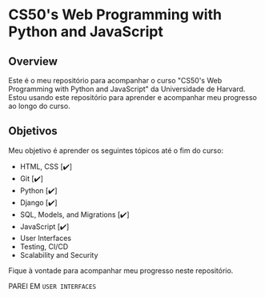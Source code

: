 # CS50's Web Programming with Python and JavaScript

## Overview
Este é o meu repositório para acompanhar o curso "CS50's Web Programming with Python and JavaScript" da Universidade de Harvard. Estou usando este repositório para aprender e acompanhar meu progresso ao longo do curso.
  
## Objetivos
Meu objetivo é aprender os seguintes tópicos até o fim do curso:
- HTML, CSS [✔️]
- Git [✔️]
- Python [✔️]
- Django [✔️]
- SQL, Models, and Migrations [✔️]
- JavaScript [✔️] 
- User Interfaces 
- Testing, CI/CD
- Scalability and Security

Fique à vontade para acompanhar meu progresso neste repositório.

PAREI EM `USER INTERFACES`